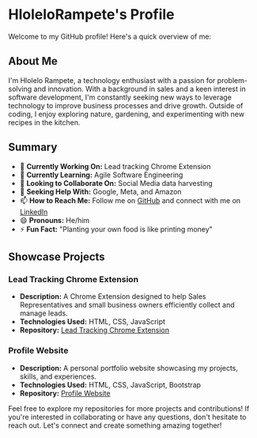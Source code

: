 # HloleloRampete's Profile

Welcome to my GitHub profile! Here's a quick overview of me:

## About Me

I'm Hlolelo Rampete, a technology enthusiast with a passion for problem-solving and innovation. With a background in sales and a keen interest in software development, I'm constantly seeking new ways to leverage technology to improve business processes and drive growth. Outside of coding, I enjoy exploring nature, gardening, and experimenting with new recipes in the kitchen.

## Summary

- 🔭 **Currently Working On:** Lead tracking Chrome Extension
- 🌱 **Currently Learning:** Agile Software Engineering 
- 👯 **Looking to Collaborate On:** Social Media data harvesting
- 🤔 **Seeking Help With:** Google, Meta, and Amazon
- 📫 **How to Reach Me:** Follow me on [GitHub](https://github.com/HloleloRampete) and connect with me on [LinkedIn](https://www.linkedin.com/in/hlolelo-rampete-641271130/)
- 😄 **Pronouns:** He/him
- ⚡ **Fun Fact:** "Planting your own food is like printing money"

## Showcase Projects

### Lead Tracking Chrome Extension
- **Description:** A Chrome Extension designed to help Sales Representatives and small business owners efficiently collect and manage leads.
- **Technologies Used:** HTML, CSS, JavaScript
- **Repository:** [Lead Tracking Chrome Extension]([(https://github.com/HloleloRampete/Lead-Generating-Tool)](https://github.com/HloleloRampete/Lead-Generating-Tool))

### Profile Website
- **Description:** A personal portfolio website showcasing my projects, skills, and experiences.
- **Technologies Used:** HTML, CSS, JavaScript, Bootstrap
- **Repository:** [Profile Website](https://github.com/HloleloRampete/HLORAM373_BCL2401_GroupB_Hlolelo-Rampete_SDF11-)

Feel free to explore my repositories for more projects and contributions! If you're interested in collaborating or have any questions, don't hesitate to reach out. Let's connect and create something amazing together!
